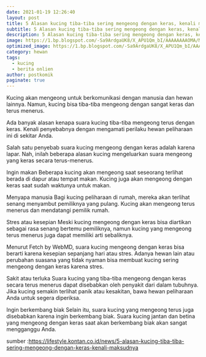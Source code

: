 ```yaml
---
date: 2021-01-19 12:26:40
layout: post
title: 5 Alasan kucing tiba-tiba sering mengeong dengan keras, kenali maksudnya
subtitle: 5 Alasan kucing tiba-tiba sering mengeong dengan keras, kenali maksudnya.
description: 5 Alasan kucing tiba-tiba sering mengeong dengan keras, kenali maksudnya.
image: https://1.bp.blogspot.com/-Sa9ArdgaUK8/X_APU1Qm_bI/AAAAAAAAOMA/MLROrBEk7vsxlFrLfgL97ryVs-A9LKcFQCLcBGAsYHQ/w320-h195/kucing.jpg
optimized_image: https://1.bp.blogspot.com/-Sa9ArdgaUK8/X_APU1Qm_bI/AAAAAAAAOMA/MLROrBEk7vsxlFrLfgL97ryVs-A9LKcFQCLcBGAsYHQ/w320-h195/kucing.jpg
category: hewan
tags:
  - kucing
  - berita onlien
author: postkomik
paginate: true
--- 
```



Kucing akan mengeong untuk berkomunikasi dengan manusia dan hewan lainnya. Namun, kucing bisa tiba-tiba mengeong dengan sangat keras dan terus menerus. 

Ada banyak alasan kenapa suara kucing tiba-tiba mengeong terus dengan keras. Kenali penyebabnya dengan mengamati perilaku hewan peliharaan ini di sekitar Anda.

Salah satu penyebab suara kucing mengeong dengan keras adalah karena lapar. Nah, inilah beberapa alasan kucing mengeluarkan suara mengeong yang keras secara terus-menerus. 

Ingin makan
Beberapa kucing akan mengeong saat seseorang terlihat berada di dapur atau tempat makan. Kucing juga akan mengeong dengan keras saat sudah waktunya untuk makan. 

Menyapa manusia
Bagi kucing peliharaan di rumah, mereka akan terlihat senang menyambut pemiliknya yang pulang. Kucing akan mengeong terus menerus dan mendatangi pemilik rumah. 

Stres atau kesepian
Meski kucing mengeong dengan keras bisa diartikan sebagai rasa senang bertemu pemiliknya, namun kucing yang mengeong terus menerus juga dapat memiliki arti sebaliknya. 

Menurut Fetch by WebMD, suara kucing mengeong dengan keras bisa berarti karena kesepian sepanjang hari atau stres. Adanya hewan lain atau perubahan suasana yang tidak nyaman bisa membuat kucing sering mengeong dengan keras karena stres. 

Sakit atau terluka
Suara kucing yang tiba-tiba mengeong dengan keras secara terus menerus dapat disebabkan oleh penyakit dari dalam tubuhnya. Jika kucing semakin terlihat panik atau kesakitan, bawa hewan peliharaan Anda untuk segera diperiksa. 

Ingin berkembang biak
Selain itu, suara kucing yang mengeong terus juga disebabkan karena ingin berkembang biak. Suara kucing jantan dan betina yang mengeong dengan keras saat akan berkembang biak akan sangat mengganggu Anda. 

sumber :https://lifestyle.kontan.co.id/news/5-alasan-kucing-tiba-tiba-sering-mengeong-dengan-keras-kenali-maksudnya

